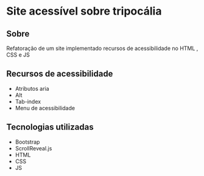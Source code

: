# Site acessível sobre tripocália

## Sobre
Refatoração de um site implementado recursos de acessibilidade no HTML ,
CSS e JS

## Recursos de acessibilidade
- Atributos aria
- Alt
- Tab-index
- Menu de acessibilidade

## Tecnologias utilizadas
- Bootstrap
- ScrollReveal.js
- HTML
- CSS
- JS
